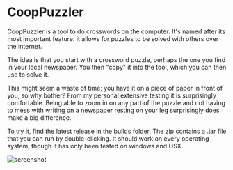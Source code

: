 CoopPuzzler
===========

CoopPuzzler is a tool to do crosswords on the computer. It's named after its most important feature: it allows for puzzles to be solved with others over the internet.

The idea is that you start with a crossword puzzle, perhaps the one you find in your local newspaper. You then "copy" it into the tool, which you can then use to solve it.

This might seem a waste of time; you have it on a piece of paper in front of you, so why bother? From my personal extensive testing it is surprisingly comfortable. Being able to zoom in on any part of the puzzle and not having to mess with writing on a newspaper resting on your leg surprisingly does make a big difference.

To try it, find the latest release in the builds folder. The zip contains a .jar file that you can run by double-clicking. It should work on every operating system, though it has only been tested on windows and OSX.

![screenshot](http://i.imgur.com/Hy3Mshk.png)
